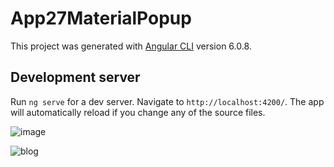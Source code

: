 # App27MaterialPopup

This project was generated with [Angular CLI](https://github.com/angular/angular-cli) version 6.0.8.

## Development server

Run `ng serve` for a dev server. Navigate to `http://localhost:4200/`. The app will automatically reload if you change any of the source files.

![image](https://user-images.githubusercontent.com/19619515/43278964-39054806-912a-11e8-87e8-321baccc2813.png)

![blog](https://user-images.githubusercontent.com/19619515/43279565-04606dea-912c-11e8-92ee-70fb7e5337af.gif)
